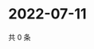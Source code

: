 # 2022-07-11

共 0 条

<!-- BEGIN WEIBO -->
<!-- 最后更新时间 Mon Jul 11 2022 07:01:56 GMT+0800 (China Standard Time) -->

<!-- END WEIBO -->
